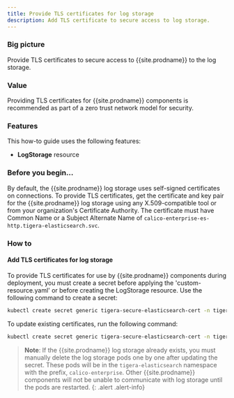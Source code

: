 ```yaml
---
title: Provide TLS certificates for log storage
description: Add TLS certificate to secure access to log storage. 
---
```


### Big picture

Provide TLS certificates to secure access to {{site.prodname}} to the log storage.

### Value

Providing TLS certificates for {{site.prodname}} components is recommended as part of a zero trust network model for security. 

### Features

This how-to guide uses the following features: 

- **LogStorage** resource

### Before you begin...

By default, the {{site.prodname}} log storage uses self-signed certificates on connections. To provide TLS certificates,
get the certificate and key pair for the {{site.prodname}} log storage using any X.509-compatible tool or from your organization's 
Certificate Authority. The certificate must have Common Name or a Subject Alternate Name of `calico-enterprise-es-http.tigera-elasticsearch.svc`.

### How to

#### Add TLS certificates for log storage

To provide TLS certificates for use by {{site.prodname}} components during deployment, you must create a secret before applying the 'custom-resource.yaml' or before creating the LogStorage resource. Use the following command to create a secret:

```bash
kubectl create secret generic tigera-secure-elasticsearch-cert -n tigera-operator --from-file=tls.crt=</path/to/certificate-file> --from-file=tls.key=</path/to/key-file>
```

To update existing certificates, run the following command:

```bash
kubectl create secret generic tigera-secure-elasticsearch-cert -n tigera-operator --from-file=tls.crt=</path/to/certificate-file> --from-file=tls.key=</path/to/key-file> --dry-run -o yaml --save-config | kubectl replace -f -
```

> **Note**: If the {{site.prodname}} log storage already exists, you must manually delete the log storage pods one by one
after updating the secret. These pods will be in the `tigera-elasticsearch` namespace with the prefix, `calico-enterprise`.
Other {{site.prodname}} components will not be unable to communicate with log storage until the pods are restarted.
{: .alert .alert-info}
